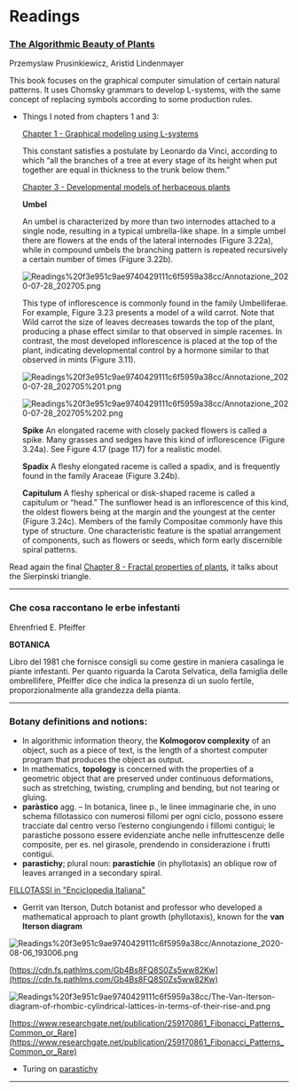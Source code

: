 # Readings

### [The Algorithmic Beauty of Plants](http://algorithmicbotany.org/papers/#abop)

Przemyslaw Prusinkiewicz, Aristid Lindenmayer

This book focuses on the graphical computer simulation of certain natural patterns. It uses Chomsky grammars to develop L-systems, with the same concept of replacing symbols according to some production rules.

- Things I noted from chapters 1 and 3:

    [Chapter 1 - Graphical modeling using L-systems](http://algorithmicbotany.org/papers/abop/abop-ch1.pdf)

    This constant satisfies a postulate by Leonardo da Vinci, according to which “all the branches of a tree at every stage of its height when put together are equal in thickness to the trunk below them.”

    [Chapter 3 - Developmental models of herbaceous plants](http://algorithmicbotany.org/papers/abop/abop-ch3.pdf)

    **Umbel**

    An umbel is characterized by more than two internodes attached to a single node, resulting in a typical umbrella-like shape. In a simple umbel there are flowers at the ends of the lateral internodes (Figure 3.22a), while in compound umbels the branching pattern is repeated recursively a certain number of times (Figure 3.22b).

    ![Readings%20f3e951c9ae9740429111c6f5959a38cc/Annotazione_2020-07-28_202705.png](Readings%20f3e951c9ae9740429111c6f5959a38cc/Annotazione_2020-07-28_202705.png)

    This type of inflorescence is commonly found in the family Umbelliferae. For example, Figure 3.23 presents a model of a wild carrot. Note that Wild carrot the size of leaves decreases towards the top of the plant, producing a phase effect similar to that observed in simple racemes. In contrast, the most developed inflorescence is placed at the top of the plant, indicating developmental control by a hormone similar to that observed in mints (Figure 3.11).

    ![Readings%20f3e951c9ae9740429111c6f5959a38cc/Annotazione_2020-07-28_202705%201.png](Readings%20f3e951c9ae9740429111c6f5959a38cc/Annotazione_2020-07-28_202705%201.png)

    ![Readings%20f3e951c9ae9740429111c6f5959a38cc/Annotazione_2020-07-28_202705%202.png](Readings%20f3e951c9ae9740429111c6f5959a38cc/Annotazione_2020-07-28_202705%202.png)

    **Spike**
    An elongated raceme with closely packed flowers is called a spike. Many grasses and sedges have this kind of inflorescence (Figure 3.24a). See Figure 4.17 (page 117) for a realistic model.

    **Spadix**
    A fleshy elongated raceme is called a spadix, and is frequently found in the family Araceae (Figure 3.24b).

    **Capitulum**
    A fleshy spherical or disk-shaped raceme is called a capitulum or “head.” The sunflower head is an inflorescence of this kind, the oldest flowers being at the margin and the youngest at the center (Figure 3.24c). Members of the family Compositae commonly have this type of structure. One characteristic feature is the spatial arrangement of components, such as flowers or seeds, which form early discernible spiral patterns.

Read again the final [Chapter 8 - Fractal properties of plants](http://algorithmicbotany.org/papers/abop/abop-ch8.pdf), it talks about the Sierpìnski triangle.

---

### Che cosa raccontano le erbe infestanti

Ehrenfried E. Pfeiffer

**BOTANICA**

Libro del 1981 che fornisce consigli su come gestire in maniera casalinga le piante infestanti. Per quanto riguarda la Carota Selvatica, della famiglia delle ombrellifere, Pfeiffer dice che indica la presenza di un suolo fertile, proporzionalmente alla grandezza della pianta.

---

### Botany definitions and notions:

- In algorithmic information theory, the **Kolmogorov complexity** of an object, such as a piece of text, is the length of a shortest computer program that produces the object as output.
- In mathematics, **topology** is concerned with the properties of a geometric object that are preserved under continuous deformations, such as stretching, twisting, crumpling and bending, but not tearing or gluing.
- **paràstico** agg. – In botanica, linee p., le linee immaginarie che, in uno schema fillotassico con numerosi fillomi per ogni ciclo, possono essere tracciate dal centro verso l’esterno congiungendo i fillomi contigui; le parastiche possono essere evidenziate anche nelle infruttescenze delle composite, per es. nel girasole, prendendo in considerazione i frutti contigui.
- **parastichy**; plural noun: **parastichie** (in phyllotaxis) an oblique row of leaves arranged in a secondary spiral.

[FILLOTASSI in "Enciclopedia Italiana"](http://www.treccani.it/enciclopedia/fillotassi_%28Enciclopedia-Italiana%29/)

- Gerrit van Iterson, Dutch botanist and professor who developed a mathematical approach to plant growth (phyllotaxis), known for the **van Iterson diagram**

![Readings%20f3e951c9ae9740429111c6f5959a38cc/Annotazione_2020-08-06_193006.png](Readings%20f3e951c9ae9740429111c6f5959a38cc/Annotazione_2020-08-06_193006.png)

[https://cdn.fs.pathlms.com/Gb4Bs8FQ8S0Zs5ww82Kw](https://cdn.fs.pathlms.com/Gb4Bs8FQ8S0Zs5ww82Kw)

![Readings%20f3e951c9ae9740429111c6f5959a38cc/The-Van-Iterson-diagram-of-rhombic-cylindrical-lattices-in-terms-of-their-rise-and.png](Readings%20f3e951c9ae9740429111c6f5959a38cc/The-Van-Iterson-diagram-of-rhombic-cylindrical-lattices-in-terms-of-their-rise-and.png)

[https://www.researchgate.net/publication/259170861_Fibonacci_Patterns_Common_or_Rare](https://www.researchgate.net/publication/259170861_Fibonacci_Patterns_Common_or_Rare)

- Turing on [parastichy](https://books.google.it/books?id=cgqrCAAAQBAJ&pg=PA486&lpg=PA486&dq=alan+turing+parastichy&source=bl&ots=5xQqLv03TU&sig=ACfU3U2LoDARe5N9AZb-Jz3jLYoUneavqA&hl=en&sa=X&ved=2ahUKEwjD-OX12_DqAhWWQkEAHf-rDUsQ6AEwA3oECAkQAQ#v=onepage&q=alan%20turing%20parastichy&f=false)

---